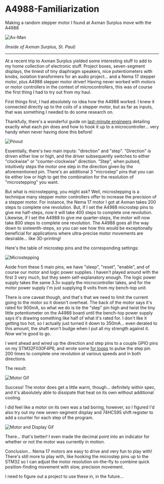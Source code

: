 # A4988-Familiarization
Making a random stepper motor I found at Axman Surplus move with the A4988

![Ax-Man](http://www.vermontficks.org/pic/images/axman_stuff_2.jpg)

*(Inside of Axman Surplus, St. Paul)*

---




At a recent trip to Axman Surplus yielded some interesting stuff to add to my home collection of electronic stuff. Project boxes, seven-segment displays, the tiniest of tiny diaphragm speakers, nice potentiometers with knobs, isolation transformers for an audio project... and a Nema 17 stepper motor, plus A4988 stepper motor driver! Having never worked with motors or motor controllers in the context of microcontrollers, this was of course the first thing I had to try out from my haul.

First things first, I had absolutely no idea how the A4988 worked. I knew it connected directly up to the coils of a stepper motor, but as far as inputs, that was something I needed to do some research on.

Thankfully, there's a wonderful guide on [last-minute engineers](https://lastminuteengineers.com/a4988-stepper-motor-driver-arduino-tutorial/) detailing exactly what each pin does and how to hook it up to a microcontroller... very handy when never having done this before!

![Pinout](https://lastminuteengineers.com/wp-content/uploads/2018/11/A4988-Stepper-Motor-Driver-Pinout.png)

Essentially, there's two main inputs: "direction" and "step". "Direction" is driven either low or high, and the driver subsequently switches to either "clockwise" or "counter-clockwise" direction. "Step", when pulsed, intuitively steps the motor one step in the direction given by the aforementioned pin. There's an additional 3 "microstep" pins that you can tie  either low or high to get the combination for the resolution of "microstepping" you want.

But what is microstepping, you might ask? Well, microstepping is a technique many stepper motor controllers offer to increase the precision of a stepper motor. For instance, the Nema 17 motor I got at Axman takes 200 steps to complete one revolution. But, if I set the A4988 microstep pins to give me half-steps, now it will take 400 steps to complete one revolution. Likewise, if I set the A4988 to give me quarter-steps, the motor will now take 800 steps to complete one revolution. The A4988 goes all the way down to sixteenth-steps, so you can see how this would be exceptionally beneficial for applications where ultra-precise motor movements are desirable... like 3D-printing!

Here's the table of microstep pins and the corresponding settings:

![Microstepping](https://i.imgur.com/2Hxlbtc.png)

Aside from these 5 main pins, we have "sleep", "reset", "enable", and of course our motor and logic power supplies. I haven't played around with the first 3 very much, but they seem self-explanatory enough. The logic power supply takes the same 3.3v supply the microcontroller takes, and for the motor power supply I'm just supplying 9 volts from my bench-top unit.

There is one caveat though, and that's that we need to limit the current going to the motor so it doesn't overheat. The back of the motor says it's rated for 900mA, so what we do is tie the "step" pin high and twist the tiny little potentiometer on the A4988 board until the bench-top power supply says it's drawing something like half of what it's rated for. I don't like it getting too hot, so I actually just turned it down to 350mA... even derated to this amount, the shaft won't budge when I put all my strength against it. *Now* we're good to go.

I went ahead and wired up the direction and step pins to a couple GPIO pins on my STM32F030F4P6, and wrote some [for loops](https://github.com/christian-kramer/A4988-Familiarization/blob/master/Source/A4988%20Familiarization/Src/main.c) to pulse the step pin 200 times to complete one revolution at various speeds and in both directions.

The result:

![Motor Gif](https://media.giphy.com/media/W4jBaTZqaiAU1boCwX/giphy.gif)

Success! The motor does get a little warm, though... definitely within spec, and it's absolutely able to dissipate that heat on its own without additional cooling.

I did feel like a motor on its own was a tad boring, however, so I figured I'd also try out my new seven-segment display and 74HC595 shift register to add a counter for each step of the program.

![Motor and Display Gif](https://media.giphy.com/media/Z9tHZ96F3BLgLRk6bE/giphy.gif)

There... that's better! I even made the decimal point into an indicator for whether or not the motor was currently in motion.

Conclusion... Nema 17 motors are easy to drive and very fun to play with! There's still more to play with, like hooking the microstep pins up to the STM32 so I can adjust the motor resolution on-the-fly to combine quick position-finding movement with slow, precision movement.

I need to figure out a project to use these in, in the future...
